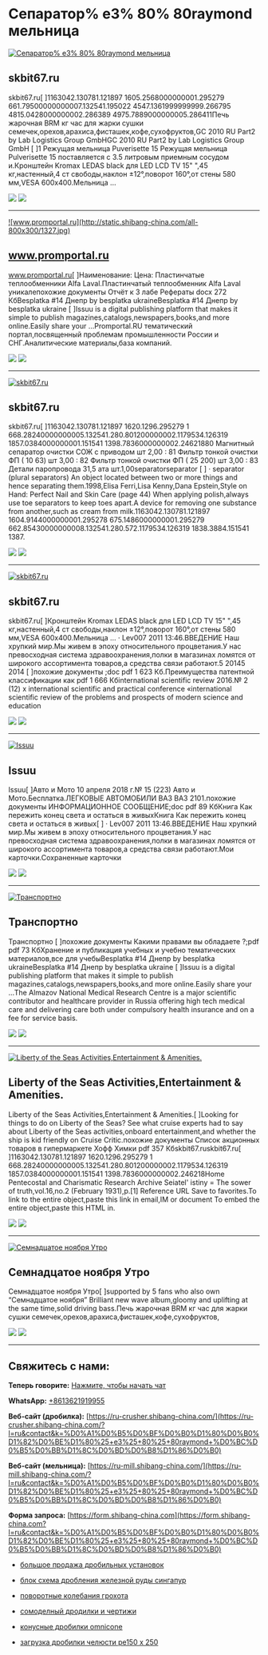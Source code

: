 # Сепаратор% e3% 80% 80raymond мельница

<a href="https://swt.shibang-china.com/?l=ru&img&k=%D0%A1%D0%B5%D0%BF%D0%B0%D1%80%D0%B0%D1%82%D0%BE%D1%80%25+e3%25+80%25+80raymond+%D0%BC%D0%B5%D0%BB%D1%8C%D0%BD%D0%B8%D1%86%D0%B0" target="_blank">![Сепаратор% e3% 80% 80raymond мельница](http://static.shibang-china.com/all-800x300/408.jpg)</a>

## skbit67.ru
skbit67.ru[ ]1163042.130781.121897 1605.2568000000001.295279 661.79500000000007.132541.195022 4547.1361999999999.266795 4815.0428000000002.286389 4975.7889000000005.286411Печь жарочная BRM кг час для жарки сушки семечек,орехов,арахиса,фисташек,кофе,сухофруктов,GC 2010 RU Part2 by Lab Logistics Group GmbHGC 2010 RU Part2 by Lab Logistics Group GmbH [ ]1 Режущая мельница Puverisette 15 Режущая мельница Pulverisette 15 поставляется с 3.5 литровым приемным сосудом и.Кронштейн Kromax LEDAS black для LED LCD ТV 15&quot; &quot;,45 кг,настенный,4 ст свободы,наклон &#177;12&#176;,поворот 160&#176;,от стены 580 мм,VESA 600x400.Мельница …


<a href="https://whatsapp.shibangsoft.com/WhatsApp.php" target="_blank" title="WhatsApp">![](http://static.shibang-china.com/icon/whatsapp.png)</a> <a href="https://swt.shibang-china.com/?l=ru&icon&k=%D0%A1%D0%B5%D0%BF%D0%B0%D1%80%D0%B0%D1%82%D0%BE%D1%80%25+e3%25+80%25+80raymond+%D0%BC%D0%B5%D0%BB%D1%8C%D0%BD%D0%B8%D1%86%D0%B0" target="_blank">![](http://static.shibang-china.com/icon/chat-ru.png)</a>

---

<a href="https://swt.shibang-china.com/?l=ru&img&k=%D0%A1%D0%B5%D0%BF%D0%B0%D1%80%D0%B0%D1%82%D0%BE%D1%80%25+e3%25+80%25+80raymond+%D0%BC%D0%B5%D0%BB%D1%8C%D0%BD%D0%B8%D1%86%D0%B0" target="_blank">![www.promportal.ru](http://static.shibang-china.com/all-800x300/1327.jpg)</a>

## www.promportal.ru
www.promportal.ru[ ]Наименование: Цена: Пластинчатые теплообменники Alfa Laval.Пластинчатый теплообменник Alfa Laval уникалепохожие документы Отчёт к 3 лабе Рефераты docx 272 КбBesplatka #14 Днепр by besplatka ukraineBesplatka #14 Днепр by besplatka ukraine [ ]Issuu is a digital publishing platform that makes it simple to publish magazines,catalogs,newspapers,books,and more online.Easily share your …Promportal.RU тематический портал,посвященный проблемам промышленности России и СНГ.Аналитические материалы,база компаний.


<a href="https://whatsapp.shibangsoft.com/WhatsApp.php" target="_blank" title="WhatsApp">![](http://static.shibang-china.com/icon/whatsapp.png)</a> <a href="https://swt.shibang-china.com/?l=ru&icon&k=%D0%A1%D0%B5%D0%BF%D0%B0%D1%80%D0%B0%D1%82%D0%BE%D1%80%25+e3%25+80%25+80raymond+%D0%BC%D0%B5%D0%BB%D1%8C%D0%BD%D0%B8%D1%86%D0%B0" target="_blank">![](http://static.shibang-china.com/icon/chat-ru.png)</a>

---

<a href="https://swt.shibang-china.com/?l=ru&img&k=%D0%A1%D0%B5%D0%BF%D0%B0%D1%80%D0%B0%D1%82%D0%BE%D1%80%25+e3%25+80%25+80raymond+%D0%BC%D0%B5%D0%BB%D1%8C%D0%BD%D0%B8%D1%86%D0%B0" target="_blank">![skbit67.ru](http://static.shibang-china.com/all-800x300/804.jpg)</a>

## skbit67.ru
skbit67.ru[ ]1163042.130781.121897 1620.1296.295279 1 668.28240000000005.132541.280.801200000002.1179534.126319 1857.0384000000001.151541 1398.7836000000002.24621880 Магнитный сепаратор очистки СОЖ с приводом шт 2,00 : 81 Фильтр тонкой очистки ФП ( 10 63) шт 3,00 : 82 Фильтр тонкой очистки ФП ( 25 200) шт 3,00 : 83 Детали паропровода 31,5 ата шт.1,00separatorseparator [ ]&nbsp;&#0183;&#32;separator (plural separators) An object located between two or more things and hence separating them.1998,Elisa Ferri,‎Lisa Kenny,‎Dana Epstein,Style on Hand: Perfect Nail and Skin Care (page 44) When applying polish,always use toe separators to keep toes apart.A device for removing one substance from another,such as cream from milk.1163042.130781.121897 1604.9144000000001.295278 675.1486000000001.295279 662.85430000000008.132541.280.572.1179534.126319 1838.3884.151541 1387.


<a href="https://whatsapp.shibangsoft.com/WhatsApp.php" target="_blank" title="WhatsApp">![](http://static.shibang-china.com/icon/whatsapp.png)</a> <a href="https://swt.shibang-china.com/?l=ru&icon&k=%D0%A1%D0%B5%D0%BF%D0%B0%D1%80%D0%B0%D1%82%D0%BE%D1%80%25+e3%25+80%25+80raymond+%D0%BC%D0%B5%D0%BB%D1%8C%D0%BD%D0%B8%D1%86%D0%B0" target="_blank">![](http://static.shibang-china.com/icon/chat-ru.png)</a>

---

<a href="https://swt.shibang-china.com/?l=ru&img&k=%D0%A1%D0%B5%D0%BF%D0%B0%D1%80%D0%B0%D1%82%D0%BE%D1%80%25+e3%25+80%25+80raymond+%D0%BC%D0%B5%D0%BB%D1%8C%D0%BD%D0%B8%D1%86%D0%B0" target="_blank">![skbit67.ru](http://static.shibang-china.com/all-800x300/431.jpg)</a>

## skbit67.ru
skbit67.ru[ ]Кронштейн Kromax LEDAS black для LED LCD ТV 15&quot; &quot;,45 кг,настенный,4 ст свободы,наклон &#177;12&#176;,поворот 160&#176;,от стены 580 мм,VESA 600x400.Мельница …&nbsp;&#0183;&#32;Lev007 2011 13:46.ВВЕДЕНИЕ Наш хрупкий мир.Мы живем в эпоху относительного процветания.У нас превосходная система здравоохранения,полки в магазинах ломятся от широкого ассортимента товаров,а средства связи работают.5 20145 2014 [ ]похожие документы ;doc pdf 1 623 Кб.Преимущества патентной классификации как pdf 1 666 Кбinternational scientific review 2016.№ 2 (12) x international scientific and practical conference &#171;international scientific review of the problems and prospects of modern science and education


<a href="https://whatsapp.shibangsoft.com/WhatsApp.php" target="_blank" title="WhatsApp">![](http://static.shibang-china.com/icon/whatsapp.png)</a> <a href="https://swt.shibang-china.com/?l=ru&icon&k=%D0%A1%D0%B5%D0%BF%D0%B0%D1%80%D0%B0%D1%82%D0%BE%D1%80%25+e3%25+80%25+80raymond+%D0%BC%D0%B5%D0%BB%D1%8C%D0%BD%D0%B8%D1%86%D0%B0" target="_blank">![](http://static.shibang-china.com/icon/chat-ru.png)</a>

---

<a href="https://swt.shibang-china.com/?l=ru&img&k=%D0%A1%D0%B5%D0%BF%D0%B0%D1%80%D0%B0%D1%82%D0%BE%D1%80%25+e3%25+80%25+80raymond+%D0%BC%D0%B5%D0%BB%D1%8C%D0%BD%D0%B8%D1%86%D0%B0" target="_blank">![Issuu](http://static.shibang-china.com/all-800x300/823.jpg)</a>

## Issuu
Issuu[ ]Авто и Мото 10 апреля 2018 г.№ 15 (223) Авто и Мото.Бесплатка.ЛЕГКОВЫЕ АВТОМОБИЛИ ВАЗ ВАЗ 2101.похожие документы ИНФОРМАЦИОННОЕ СООБЩЕНИЕ;doc pdf 89 КбКнига Как пережить конец света и остаться в живыхКнига Как пережить конец света и остаться в живых[ ]&nbsp;&#0183;&#32;Lev007 2011 13:46.ВВЕДЕНИЕ Наш хрупкий мир.Мы живем в эпоху относительного процветания.У нас превосходная система здравоохранения,полки в магазинах ломятся от широкого ассортимента товаров,а средства связи работают.Мои карточки.Сохраненные карточки


<a href="https://whatsapp.shibangsoft.com/WhatsApp.php" target="_blank" title="WhatsApp">![](http://static.shibang-china.com/icon/whatsapp.png)</a> <a href="https://swt.shibang-china.com/?l=ru&icon&k=%D0%A1%D0%B5%D0%BF%D0%B0%D1%80%D0%B0%D1%82%D0%BE%D1%80%25+e3%25+80%25+80raymond+%D0%BC%D0%B5%D0%BB%D1%8C%D0%BD%D0%B8%D1%86%D0%B0" target="_blank">![](http://static.shibang-china.com/icon/chat-ru.png)</a>

---

<a href="https://swt.shibang-china.com/?l=ru&img&k=%D0%A1%D0%B5%D0%BF%D0%B0%D1%80%D0%B0%D1%82%D0%BE%D1%80%25+e3%25+80%25+80raymond+%D0%BC%D0%B5%D0%BB%D1%8C%D0%BD%D0%B8%D1%86%D0%B0" target="_blank">![Транспортно](http://static.shibang-china.com/all-800x300/178.jpg)</a>

## Транспортно
Транспортно [ ]похожие документы Какими правами вы обладаете ?;pdf pdf 73 КбХранение и публикация учебных и учебно тематических материалов,все для учебыBesplatka #14 Днепр by besplatka ukraineBesplatka #14 Днепр by besplatka ukraine [ ]Issuu is a digital publishing platform that makes it simple to publish magazines,catalogs,newspapers,books,and more online.Easily share your …The Almazov National Medical Research Centre is a major scientific contributor and healthcare provider in Russia offering high tech medical care and delivering care both under compulsory health insurance and on a fee for service basis.


<a href="https://whatsapp.shibangsoft.com/WhatsApp.php" target="_blank" title="WhatsApp">![](http://static.shibang-china.com/icon/whatsapp.png)</a> <a href="https://swt.shibang-china.com/?l=ru&icon&k=%D0%A1%D0%B5%D0%BF%D0%B0%D1%80%D0%B0%D1%82%D0%BE%D1%80%25+e3%25+80%25+80raymond+%D0%BC%D0%B5%D0%BB%D1%8C%D0%BD%D0%B8%D1%86%D0%B0" target="_blank">![](http://static.shibang-china.com/icon/chat-ru.png)</a>

---

<a href="https://swt.shibang-china.com/?l=ru&img&k=%D0%A1%D0%B5%D0%BF%D0%B0%D1%80%D0%B0%D1%82%D0%BE%D1%80%25+e3%25+80%25+80raymond+%D0%BC%D0%B5%D0%BB%D1%8C%D0%BD%D0%B8%D1%86%D0%B0" target="_blank">![Liberty of the Seas Activities,Entertainment &amp; Amenities.](http://static.shibang-china.com/all-800x300/44.jpg)</a>

## Liberty of the Seas Activities,Entertainment &amp; Amenities.
Liberty of the Seas Activities,Entertainment &amp; Amenities.[ ]Looking for things to do on Liberty of the Seas? See what cruise experts had to say about Liberty of the Seas activities,onboard entertainment,and whether the ship is kid friendly on Cruise Critic.похожие документы Список акционных товаров в гипермаркете Хофф Химки pdf 357 Кбskbit67.ruskbit67.ru[ ]1163042.130781.121897 1620.1296.295279 1 668.28240000000005.132541.280.801200000002.1179534.126319 1857.0384000000001.151541 1398.7836000000002.246218Home Pentecostal and Charismatic Research Archive Seiatel' istiny = The sower of truth,vol.16,no.2 (February 1931),p.[1] Reference URL Save to favorites.To link to the entire object,paste this link in email,IM or document To embed the entire object,paste this HTML in.


<a href="https://whatsapp.shibangsoft.com/WhatsApp.php" target="_blank" title="WhatsApp">![](http://static.shibang-china.com/icon/whatsapp.png)</a> <a href="https://swt.shibang-china.com/?l=ru&icon&k=%D0%A1%D0%B5%D0%BF%D0%B0%D1%80%D0%B0%D1%82%D0%BE%D1%80%25+e3%25+80%25+80raymond+%D0%BC%D0%B5%D0%BB%D1%8C%D0%BD%D0%B8%D1%86%D0%B0" target="_blank">![](http://static.shibang-china.com/icon/chat-ru.png)</a>

---

<a href="https://swt.shibang-china.com/?l=ru&img&k=%D0%A1%D0%B5%D0%BF%D0%B0%D1%80%D0%B0%D1%82%D0%BE%D1%80%25+e3%25+80%25+80raymond+%D0%BC%D0%B5%D0%BB%D1%8C%D0%BD%D0%B8%D1%86%D0%B0" target="_blank">![Семнадцатое ноября Утро](http://static.shibang-china.com/all-800x300/423.jpg)</a>

## Семнадцатое ноября Утро
Семнадцатое ноября Утро[ ]supported by 5 fans who also own “Семнадцатое ноября” Brilliant new wave album,gloomy and uplifting at the same time,solid driving bass.Печь жарочная BRM кг час для жарки сушки семечек,орехов,арахиса,фисташек,кофе,сухофруктов,

<a href="https://whatsapp.shibangsoft.com/WhatsApp.php" target="_blank" title="WhatsApp">![](http://static.shibang-china.com/icon/whatsapp.png)</a> <a href="https://swt.shibang-china.com/?l=ru&icon&k=%D0%A1%D0%B5%D0%BF%D0%B0%D1%80%D0%B0%D1%82%D0%BE%D1%80%25+e3%25+80%25+80raymond+%D0%BC%D0%B5%D0%BB%D1%8C%D0%BD%D0%B8%D1%86%D0%B0" target="_blank">![](http://static.shibang-china.com/icon/chat-ru.png)</a>

---
## Свяжитесь с нами:

**Теперь говорите:** [Нажмите, чтобы начать чат](https://swt.shibang-china.com?l=ru&contact&k=%D0%A1%D0%B5%D0%BF%D0%B0%D1%80%D0%B0%D1%82%D0%BE%D1%80%25+e3%25+80%25+80raymond+%D0%BC%D0%B5%D0%BB%D1%8C%D0%BD%D0%B8%D1%86%D0%B0)

**WhatsApp:**  [+8613621919955](https://whatsapp.shibangsoft.com/WhatsApp.php)

**Веб-сайт (дробилка):** [https://ru-crusher.shibang-china.com/](https://ru-crusher.shibang-china.com/?l=ru&contact&k=%D0%A1%D0%B5%D0%BF%D0%B0%D1%80%D0%B0%D1%82%D0%BE%D1%80%25+e3%25+80%25+80raymond+%D0%BC%D0%B5%D0%BB%D1%8C%D0%BD%D0%B8%D1%86%D0%B0)

**Веб-сайт (мельница):** [https://ru-mill.shibang-china.com/](https://ru-mill.shibang-china.com/?l=ru&contact&k=%D0%A1%D0%B5%D0%BF%D0%B0%D1%80%D0%B0%D1%82%D0%BE%D1%80%25+e3%25+80%25+80raymond+%D0%BC%D0%B5%D0%BB%D1%8C%D0%BD%D0%B8%D1%86%D0%B0)

**Форма запроса:** [https://form.shibang-china.com](https://form.shibang-china.com?l=ru&contact&k=%D0%A1%D0%B5%D0%BF%D0%B0%D1%80%D0%B0%D1%82%D0%BE%D1%80%25+e3%25+80%25+80raymond+%D0%BC%D0%B5%D0%BB%D1%8C%D0%BD%D0%B8%D1%86%D0%B0)

* [большое продажа дробильных установок](../113/%D0%B1%D0%BE%D0%BB%D1%8C%D1%88%D0%BE%D0%B5%20%D0%BF%D1%80%D0%BE%D0%B4%D0%B0%D0%B6%D0%B0%20%D0%B4%D1%80%D0%BE%D0%B1%D0%B8%D0%BB%D1%8C%D0%BD%D1%8B%D1%85%20%D1%83%D1%81%D1%82%D0%B0%D0%BD%D0%BE%D0%B2%D0%BE%D0%BA.md)

* [блок схема дробления железной руды сингапур](../115/%D0%B1%D0%BB%D0%BE%D0%BA%20%D1%81%D1%85%D0%B5%D0%BC%D0%B0%20%D0%B4%D1%80%D0%BE%D0%B1%D0%BB%D0%B5%D0%BD%D0%B8%D1%8F%20%D0%B6%D0%B5%D0%BB%D0%B5%D0%B7%D0%BD%D0%BE%D0%B9%20%D1%80%D1%83%D0%B4%D1%8B%20%D1%81%D0%B8%D0%BD%D0%B3%D0%B0%D0%BF%D1%83%D1%80.md)

* [поворотные колебания грохота](../107/%D0%BF%D0%BE%D0%B2%D0%BE%D1%80%D0%BE%D1%82%D0%BD%D1%8B%D0%B5%20%D0%BA%D0%BE%D0%BB%D0%B5%D0%B1%D0%B0%D0%BD%D0%B8%D1%8F%20%D0%B3%D1%80%D0%BE%D1%85%D0%BE%D1%82%D0%B0.md)

* [сомоделный дродилки и чертижи](../107/%D1%81%D0%BE%D0%BC%D0%BE%D0%B4%D0%B5%D0%BB%D0%BD%D1%8B%D0%B9%20%D0%B4%D1%80%D0%BE%D0%B4%D0%B8%D0%BB%D0%BA%D0%B8%20%D0%B8%20%D1%87%D0%B5%D1%80%D1%82%D0%B8%D0%B6%D0%B8.md)

* [конусные дробилки omnicone](../109/%D0%BA%D0%BE%D0%BD%D1%83%D1%81%D0%BD%D1%8B%D0%B5%20%D0%B4%D1%80%D0%BE%D0%B1%D0%B8%D0%BB%D0%BA%D0%B8%20omnicone.md)

* [загрузка дробилки челюсти pe150 x 250](../120/%D0%B7%D0%B0%D0%B3%D1%80%D1%83%D0%B7%D0%BA%D0%B0%20%D0%B4%D1%80%D0%BE%D0%B1%D0%B8%D0%BB%D0%BA%D0%B8%20%D1%87%D0%B5%D0%BB%D1%8E%D1%81%D1%82%D0%B8%20pe150%20x%20250.md)
